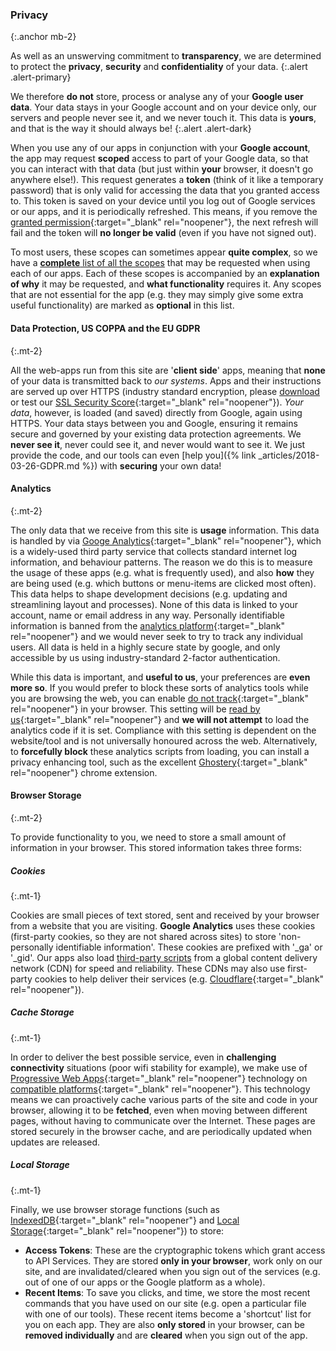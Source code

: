 ### Privacy
{:.anchor mb-2}

As well as an unswerving commitment to __transparency__, we are determined to protect the __privacy__, __security__ and __confidentiality__ of your data.
{:.alert .alert-primary}

We therefore __do not__ store, process or analyse any of your __Google user data__. Your data stays in your Google account and on your device only, our servers and people never see it, and we never touch it. This data is __yours__, and that is the way it should always be!
{:.alert .alert-dark}

When you use any of our apps in conjunction with your __Google account__, the app may request __scoped__ access to part of your Google data, so that you can interact with that data (but just within __your__ browser, it doesn't go anywhere else!). This request generates a __token__ (think of it like a temporary password) that is only valid for accessing the data that you granted access to. This token is saved on your device until you log out of Google services or our apps, and it is periodically refreshed. This means, if you remove the [granted permission](https://security.google.com/settings/security/permissions){:target="_blank" rel="noopener"}, the next refresh will fail and the token will __no longer be valid__ (even if you have not signed out).

To most users, these scopes can sometimes appear __quite complex__, so we have a [__complete__ list of all the scopes](/scopes) that may be requested when using each of our apps. Each of these scopes is accompanied by an __explanation of why__ it may be requested, and __what functionality__ requires it. Any scopes that are not essential for the app (e.g. they may simply give some extra useful functionality) are marked as __optional__ in this list.

#### Data Protection, US COPPA and the EU GDPR
{:.mt-2}

All the web-apps run from this site are '__client side__' apps, meaning that __none__ of your data is transmitted back to _our systems_. Apps and their instructions are served up over HTTPS (industry standard encryption, please [download](/docs/educ-io-ssl.pdf) or test our [SSL Security Score](https://www.htbridge.com/ssl/){:target="_blank" rel="noopener"}). *Your data*, however, is loaded (and saved) directly from Google, again using HTTPS. Your data stays between you and Google, ensuring it remains secure and governed by your existing data protection agreements. We __never see it__, never could see it, and never would want to see it. We just provide the code, and our tools can even [help you]({% link _articles/2018-03-26-GDPR.md %}) with __securing__ your own data!

#### Analytics
{:.mt-2}

The only data that we receive from this site is __usage__ information. This data is handled by via [Googe Analytics](https://en.wikipedia.org/wiki/Google_Analytics){:target="_blank" rel="noopener"}, which is a widely-used third party service that collects standard internet log information, and behaviour patterns. The reason we do this is to measure the usage of these apps (e.g. what is frequently used), and also __how__ they are being used (e.g. which buttons or menu-items are clicked most often). This data helps to shape development decisions (e.g. updating and streamlining layout and processes). None of this data is linked to your account, name or email address in any way. Personally identifiable information is banned from the [analytics platform](https://support.google.com/analytics/answer/6004245){:target="_blank" rel="noopener"} and we would never seek to try to track any individual users. All data is held in a highly secure state by google, and only accessible by us using industry-standard 2-factor authentication.

While this data is important, and __useful to us__, your preferences are __even more so__. If you would prefer to block these sorts of analytics tools while you are browsing the web, you can enable [do not track](http://donottrack.us/){:target="_blank" rel="noopener"} in your browser. This setting will be [read by us](https://github.com/Educ-IO/educ-io/blob/main/_includes/plumbing/analytics.html){:target="_blank" rel="noopener"} and __we will not attempt__ to load the analytics code if it is set. Compliance with this setting is dependent on the website/tool and is not universally honoured across the web. Alternatively, to __forcefully block__ these analytics scripts from loading, you can install a privacy enhancing tool, such as the excellent [Ghostery](https://www.ghostery.com/){:target="_blank" rel="noopener"} chrome extension.

#### Browser Storage
{:.mt-2}

To provide functionality to you, we need to store a small amount of information in your browser. This stored information takes three forms:

##### Cookies
{:.mt-1}

Cookies are small pieces of text stored, sent and received by your browser from a website that you are visiting. __Google Analytics__ uses these cookies (first-party cookies, so they are not shared across sites) to store 'non-personally identifiable information'. These cookies are prefixed with '_ga' or '_gid'. Our apps also load [third-party scripts](/credits/) from a global content delivery network (CDN) for speed and reliability. These CDNs may also use first-party cookies to help deliver their services (e.g. [Cloudflare](https://www.cloudflare.com/cookie-policy/){:target="_blank" rel="noopener"}).

##### Cache Storage
{:.mt-1}

In order to deliver the best possible service, even in __challenging connectivity__ situations (poor wifi stability for example), we make use of [Progressive Web Apps](https://developers.google.com/web/progressive-web-apps/){:target="_blank" rel="noopener"} technology on [compatible platforms](http://caniuse.com/#feat=serviceworkers){:target="_blank" rel="noopener"}. This technology means we can proactively cache various parts of the site and code in your browser, allowing it to be __fetched__, even when moving between different pages, without having to communicate over the Internet. These pages are stored securely in the browser cache, and are periodically updated when updates are released.

##### Local Storage
{:.mt-1}

Finally, we use browser storage functions (such as [IndexedDB](https://developer.mozilla.org/en-US/docs/Web/API/IndexedDB_API/Basic_Concepts_Behind_IndexedDB){:target="_blank" rel="noopener"} and [Local Storage](https://developer.mozilla.org/en-US/docs/Web/API/Storage){:target="_blank" rel="noopener"}) to store:
- __Access Tokens__: These are the cryptographic tokens which grant access to API Services. They are stored __only in your browser__, work only on our site, and are invalidated/cleared when you sign out of the services (e.g. out of one of our apps or the Google platform as a whole).
- __Recent Items__: To save you clicks, and time, we store the most recent commands that you have used on our site (e.g. open a particular file with one of our tools). These recent items become a 'shortcut' list for you on each app. They are also __only stored__ in your browser, can be __removed individually__ and are __cleared__ when you sign out of the app.